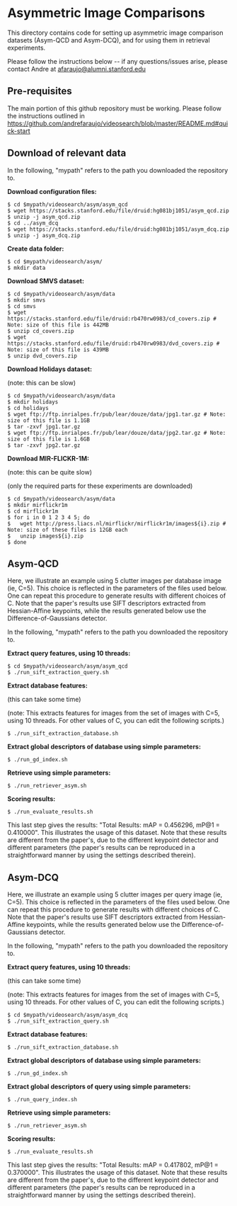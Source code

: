 # Asymmetric Image Comparisons

This directory contains code for setting up asymmetric image comparison 
datasets (Asym-QCD and Asym-DCQ), and for using them in retrieval experiments.

Please follow the instructions below -- if any questions/issues arise, please contact Andre at afaraujo@alumni.stanford.edu

## Pre-requisites

The main portion of this github repository must be working.
Please follow the instructions outlined in https://github.com/andrefaraujo/videosearch/blob/master/README.md#quick-start

## Download of relevant data

In the following, "mypath" refers to the path you downloaded the repository to.

**Download configuration files:**

    $ cd $mypath/videosearch/asym/asym_qcd
    $ wget https://stacks.stanford.edu/file/druid:hg081bj1051/asym_qcd.zip
    $ unzip -j asym_qcd.zip
    $ cd ../asym_dcq
    $ wget https://stacks.stanford.edu/file/druid:hg081bj1051/asym_dcq.zip
    $ unzip -j asym_dcq.zip

**Create data folder:**

    $ cd $mypath/videosearch/asym/
    $ mkdir data

**Download SMVS dataset:**

    $ cd $mypath/videosearch/asym/data
    $ mkdir smvs
    $ cd smvs
    $ wget https://stacks.stanford.edu/file/druid:rb470rw0983/cd_covers.zip # Note: size of this file is 442MB
    $ unzip cd_covers.zip
    $ wget https://stacks.stanford.edu/file/druid:rb470rw0983/dvd_covers.zip # Note: size of this file is 439MB
    $ unzip dvd_covers.zip

**Download Holidays dataset:** 

(note: this can be slow)

    $ cd $mypath/videosearch/asym/data
    $ mkdir holidays 
    $ cd holidays
    $ wget ftp://ftp.inrialpes.fr/pub/lear/douze/data/jpg1.tar.gz # Note: size of this file is 1.1GB
    $ tar -zxvf jpg1.tar.gz
    $ wget ftp://ftp.inrialpes.fr/pub/lear/douze/data/jpg2.tar.gz # Note: size of this file is 1.6GB
    $ tar -zxvf jpg2.tar.gz

**Download MIR-FLICKR-1M:** 

(note: this can be quite slow)

(only the required parts for these experiments are downloaded)

    $ cd $mypath/videosearch/asym/data
    $ mkdir mirflickr1m
    $ cd mirflickr1m
    $ for i in 0 1 2 3 4 5; do
    $   wget http://press.liacs.nl/mirflickr/mirflickr1m/images${i}.zip # Note: size of these files is 12GB each
    $   unzip images${i}.zip
    $ done

## Asym-QCD

Here, we illustrate an example using 5 clutter images per database image (ie, C=5).
This choice is reflected in the parameters of the files used below.
One can repeat this procedure to generate results with different choices of C.
Note that the paper's results use SIFT descriptors extracted from Hessian-Affine keypoints, while the results generated below use the Difference-of-Gaussians detector.

In the following, "mypath" refers to the path you downloaded the repository to.

**Extract query features, using 10 threads:**

    $ cd $mypath/videosearch/asym/asym_qcd
    $ ./run_sift_extraction_query.sh

**Extract database features:** 

(this can take some time)

(note: This extracts features for images from the set of images with C=5, using 10 threads.
For other values of C, you can edit the following scripts.)

    $ ./run_sift_extraction_database.sh

**Extract global descriptors of database using simple parameters:**

    $ ./run_gd_index.sh

**Retrieve using simple parameters:**

    $ ./run_retriever_asym.sh

**Scoring results:**

    $ ./run_evaluate_results.sh

This last step gives the results: "Total Results: mAP = 0.456296, mP@1 = 0.410000".
This illustrates the usage of this dataset.
Note that these results are different from the paper's, due to the different keypoint detector and different parameters (the paper's results can be reproduced in a straightforward manner by using the settings described therein).

## Asym-DCQ

Here, we illustrate an example using 5 clutter images per query image (ie, C=5).
This choice is reflected in the parameters of the files used below.
One can repeat this procedure to generate results with different choices of C.
Note that the paper's results use SIFT descriptors extracted from Hessian-Affine keypoints, while the results generated below use the Difference-of-Gaussians detector.

In the following, "mypath" refers to the path you downloaded the repository to.

**Extract query features, using 10 threads:**

(this can take some time)

(note: This extracts features for images from the set of images with C=5, using 10 threads.
For other values of C, you can edit the following scripts.)

    $ cd $mypath/videosearch/asym/asym_dcq
    $ ./run_sift_extraction_query.sh

**Extract database features:** 

    $ ./run_sift_extraction_database.sh

**Extract global descriptors of database using simple parameters:**

    $ ./run_gd_index.sh

**Extract global descriptors of query using simple parameters:**

    $ ./run_query_index.sh

**Retrieve using simple parameters:**

    $ ./run_retriever_asym.sh

**Scoring results:**

    $ ./run_evaluate_results.sh

This last step gives the results: "Total Results: mAP = 0.417802, mP@1 = 0.370000".
This illustrates the usage of this dataset.
Note that these results are different from the paper's, due to the different keypoint detector and different parameters (the paper's results can be reproduced in a straightforward manner by using the settings described therein).

